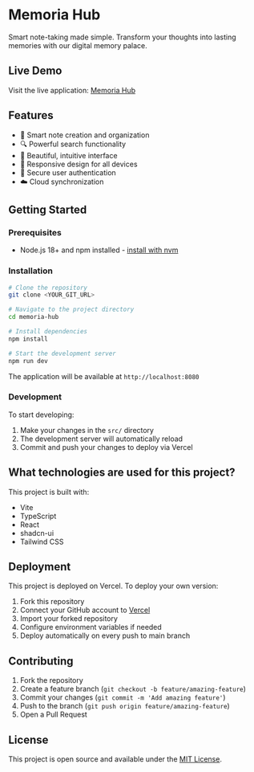 # Memoria Hub

Smart note-taking made simple. Transform your thoughts into lasting memories with our digital memory palace.

## Live Demo

Visit the live application: [Memoria Hub](https://note-making-app-taupe.vercel.app/)

## Features

- 📝 Smart note creation and organization
- 🔍 Powerful search functionality
- 🎨 Beautiful, intuitive interface
- 📱 Responsive design for all devices
- 🔐 Secure user authentication
- ☁️ Cloud synchronization

## Getting Started

### Prerequisites

- Node.js 18+ and npm installed - [install with nvm](https://github.com/nvm-sh/nvm#installing-and-updating)

### Installation

```sh
# Clone the repository
git clone <YOUR_GIT_URL>

# Navigate to the project directory
cd memoria-hub

# Install dependencies
npm install

# Start the development server
npm run dev
```

The application will be available at `http://localhost:8080`

### Development

To start developing:

1. Make your changes in the `src/` directory
2. The development server will automatically reload
3. Commit and push your changes to deploy via Vercel

## What technologies are used for this project?

This project is built with:

- Vite
- TypeScript
- React
- shadcn-ui
- Tailwind CSS

## Deployment

This project is deployed on Vercel. To deploy your own version:

1. Fork this repository
2. Connect your GitHub account to [Vercel](https://vercel.com)
3. Import your forked repository
4. Configure environment variables if needed
5. Deploy automatically on every push to main branch

## Contributing

1. Fork the repository
2. Create a feature branch (`git checkout -b feature/amazing-feature`)
3. Commit your changes (`git commit -m 'Add amazing feature'`)
4. Push to the branch (`git push origin feature/amazing-feature`)
5. Open a Pull Request

## License

This project is open source and available under the [MIT License](LICENSE).
